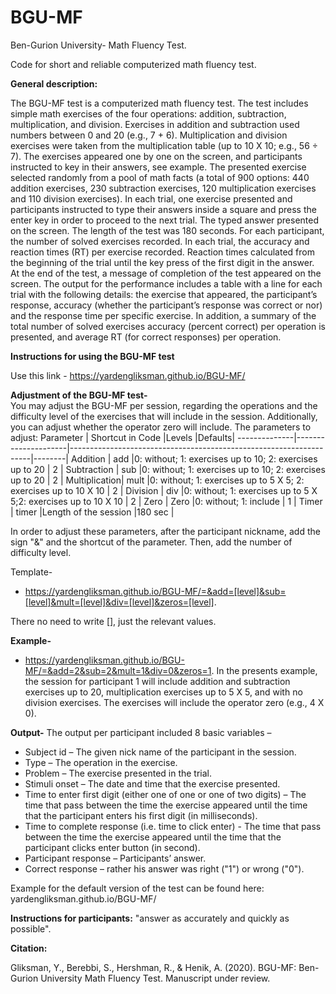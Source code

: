 # BGU-MF
Ben-Gurion University- Math Fluency Test.

Code for short and reliable computerized math fluency test.

**General description:**

The BGU-MF test is a computerized math fluency test. The test includes simple math exercises of the four operations: addition, subtraction, multiplication, and division. Exercises in addition and subtraction used numbers between 0 and 20 (e.g., 7 + 6). Multiplication and division exercises were taken from the multiplication table (up to 10 X 10; e.g., 56 ÷ 7). The exercises appeared one by one on the screen, and participants instructed to key in their answers, see example. The presented exercise selected randomly from a pool of math facts (a total of 900 options: 440 addition exercises, 230 subtraction exercises, 120 multiplication exercises and 110 division exercises). In each trial, one exercise presented and participants instructed to type their answers inside a square and press the enter key in order to proceed to the next trial. The typed answer presented on the screen. The length of the test was 180 seconds. For each participant, the number of solved exercises recorded. In each trial, the accuracy and reaction times (RT) per exercise recorded. Reaction times calculated from the beginning of the trial until the key press of the first digit in the answer. At the end of the test, a message of completion of the test appeared on the screen. The output for the performance includes a table with a line for each trial with the following details: the exercise that appeared, the participant’s response, accuracy (whether the participant’s response was correct or nor) and the response time per specific exercise. In addition, a summary of the total number of solved exercises accuracy (percent correct) per operation is presented, and average RT (for correct responses) per operation. 


**Instructions for using the BGU-MF test**

Use this link - https://yardengliksman.github.io/BGU-MF/

**Adjustment of the BGU-MF test-**  
You may adjust the BGU-MF per session, regarding the operations and the difficulty level of the exercises that will include in the session. Additionally, you can adjust whether the operator zero will include.
The parameters to adjust:
Parameter     |	Shortcut in Code    |Levels                                                              |Defaults|
--------------|---------------------|--------------------------------------------------------------------|--------|
Addition      |	add	            |0: without; 1: exercises up to 10; 2: exercises up to 20            |  2     |
Subtraction   |	sub	            |0: without; 1: exercises up to 10; 2: exercises up to 20            |  2     |
Multiplication|	mult                |0: without; 1: exercises up to 5 X 5; 2: exercises up to 10 X 10    |  2     |
Division      | div	            |0: without; 1: exercises up to 5 X 5;2: exercises up to 10 X 10	 |  2     |
Zero          | Zero                |0: without; 1: include                                              |  1     |
Timer	      | timer	            |Length of the session	                                         |180 sec |

In order to adjust these parameters, after the participant nickname, add the sign "&" and the shortcut of the parameter. Then, add the number of difficulty level.

Template-
- https://yardengliksman.github.io/BGU-MF/=&add=[level]&sub=[level]&mult=[level]&div=[level]&zeros=[level].

There no need to write [], just the relevant values.

**Example-** 
- https://yardengliksman.github.io/BGU-MF/=&add=2&sub=2&mult=1&div=0&zeros=1. 
In the presents example, the session for participant 1 will include addition and subtraction exercises up to 20, multiplication exercises up to 5 X 5, and with no division exercises. The exercises will include the operator zero (e.g., 4 X 0). 

**Output-**
The output per participant included 8 basic variables – 
-	Subject id – The given nick name of the participant in the session. 
-	Type – The operation in the exercise.
-	Problem – The exercise presented in the trial.
-	Stimuli onset – The date and time that the exercise presented.
-	Time to enter first digit (either one of one or one of two digits) – The time that pass between the time the exercise appeared until the time that the participant enters his first digit (in milliseconds).
-	Time to complete response (i.e. time to click enter) - The time that pass between the time the exercise appeared until the time that the participant clicks enter button (in second).
-	Participant response – Participants’ answer.
-	Correct response – rather his answer was right ("1") or wrong ("0").

Example for the default version of the test can be found here: yardengliksman.github.io/BGU-MF/

**Instructions for participants:** "answer as accurately and quickly as possible".

**Citation:**

Gliksman, Y., Berebbi, S., Hershman, R., & Henik, A. (2020). BGU-MF: Ben-Gurion University Math Fluency Test. Manuscript under review.
